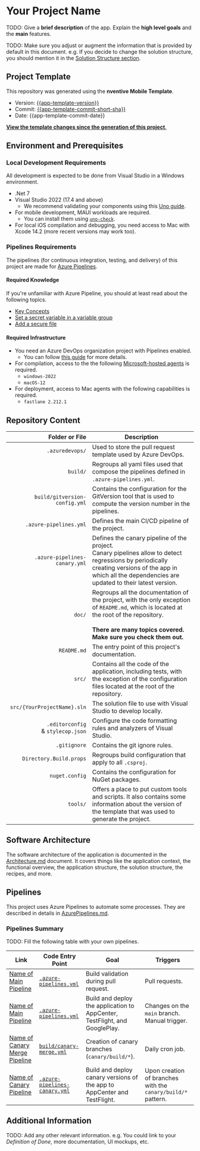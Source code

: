 ﻿# Your Project Name

TODO: Give a **brief description** of the app.
Explain the **high level goals** and the **main** features.

TODO: Make sure you adjust or augment the information that is provided by default in this document.
e.g. If you decide to change the solution structure, you should mention it in the [Solution Structure section](#solution-structure).

## Project Template

This repository was generated using the **nventive Mobile Template**.
- Version: [{{app-template-version}}](https://www.nuget.org/packages/NV.Templates.Mobile/{{app-template-version}})
- Commit: [{{app-template-commit-short-sha}}](https://github.com/nventive/UnoApplicationTemplate/tree/{{app-template-commit-full-sha}})
- Date: {{app-template-commit-date}}

[**View the template changes since the generation of this project**.](https://github.com/nventive/UnoApplicationTemplate/compare/{{app-template-commit-full-sha}}..main)

## Environment and Prerequisites

### Local Development Requirements
All development is expected to be done from Visual Studio in a Windows environment.

- .Net 7
- Visual Studio 2022 (17.4 and above)
  - We recommend validating your components using this [Uno guide](https://platform.uno/docs/articles/get-started-vs-2022.html).
- For mobile development, MAUI workloads are required.
  - You can install them using [`uno-check`](https://platform.uno/docs/articles/external/uno.check/doc/using-uno-check.html).
- For local iOS compilation and debugging, you need access to Mac with Xcode 14.2 (more recent versions may work too).

### Pipelines Requirements
The pipelines (for continuous integration, testing, and delivery) of this project are made for [Azure Pipelines](https://learn.microsoft.com/en-us/azure/devops/pipelines/get-started/what-is-azure-pipelines?view=azure-devops).

#### Required Knowledge
If you're unfamiliar with Azure Pipeline, you should at least read about the following topics.
- [Key Concepts](https://learn.microsoft.com/en-us/azure/devops/pipelines/get-started/key-pipelines-concepts?view=azure-devops)
- [Set a secret variable in a variable group](https://learn.microsoft.com/en-us/azure/devops/pipelines/process/set-secret-variables?view=azure-devops&tabs=yaml%2Cbash#set-a-secret-variable-in-a-variable-group)
- [Add a secure file](https://learn.microsoft.com/en-us/azure/devops/pipelines/library/secure-files?view=azure-devops#add-a-secure-file)

#### Required Infrastructure
- You need an Azure DevOps organization project with Pipelines enabled.
  - You can follow [this guide](https://learn.microsoft.com/en-us/azure/devops/pipelines/get-started/pipelines-sign-up?view=azure-devops) for more details.
- For compilation, access to the the following [Microsoft-hosted agents](https://learn.microsoft.com/en-us/azure/devops/pipelines/agents/hosted?view=azure-devops&tabs=yaml) is required.
  - `windows-2022`
  - `macOS-12`
- For deployment, access to Mac agents with the following capabilities is required.
  - `fastlane 2.212.1`

## Repository Content

| Folder or File | Description |
|-:|-|
`.azuredevops/` | Used to store the pull request template used by Azure DevOps.
`build/` | Regroups all yaml files used that compose the pipelines defined in `.azure-pipelines.yml`.
`build/gitversion-config.yml` | Contains the configuration for the GitVersion tool that is used to compute the version number in the pipelines.
`.azure-pipelines.yml` | Defines the main CI/CD pipeline of the project.
`.azure-pipelines-canary.yml` | Defines the canary pipeline of the project.<br/>Canary pipelines allow to detect regressions by periodically creating versions of the app in which all the dependencies are updated to their latest version.
`doc/` | Regroups all the documentation of the project, with the only exception of `README.md`, which is located at the root of the repository.<br/><br/>**There are many topics covered. Make sure you check them out.**
`README.md` | The entry point of this project's documentation.
`src/` | Contains all the code of the application, including tests, with the exception of the configuration files located at the root of the repository.
`src/{YourProjectName}.sln` | The solution file to use with Visual Studio to develop locally.
`.editorconfig`<br/>& `stylecop.json` | Configure the code formatting rules and analyzers of Visual Studio.
`.gitignore` | Contains the git ignore rules.
`Directory.Build.props` | Regroups build configuration that apply to all `.csproj`.
`nuget.config` | Contains the configuration for NuGet packages.
`tools/` | Offers a place to put custom tools and scripts. It also contains some information about the version of the template that was used to generate the project.

## Software Architecture

The software architecture of the application is documented in the [Architecture.md](doc/Architecture.md) document.
It covers things like the application context, the functional overview, the application structure, the solution structure, the recipes, and more.

## Pipelines

This project uses Azure Pipelines to automate some processes.
They are described in details in [AzurePipelines.md](doc/AzurePipelines.md).

### Pipelines Summary
TODO: Fill the following table with your own pipelines.

| Link | Code Entry Point | Goal | Triggers |
|-|-|-|-|
| [Name of Main Pipeline](link-to-pipeline)| [`.azure-pipelines.yml`](.azure-pipelines.yml)| Build validation during pull request.| Pull requests.
| [Name of Main Pipeline](link-to-pipeline)| [`.azure-pipelines.yml`](.azure-pipelines.yml)| Build and deploy the application to AppCenter, TestFlight, and GooglePlay. | Changes on the `main` branch.<br/>Manual trigger.
| [Name of Canary Merge Pipeline](link-to-pipeline)| [`build/canary-merge.yml`](.azure-pipelines.yml)| Creation of canary branches (`canary/build/*`). | Daily cron job.
| [Name of Canary Pipeline](link-to-pipeline)| [`.azure-pipelines-canary.yml`](.azure-pipelines.yml)| Build and deploy canary versions of the app to AppCenter and TestFlight. | Upon creation of branches with the `canary/build/*` pattern.


## Additional Information

TODO: Add any other relevant information. e.g. You could link to your _Definition of Done_, more documentation, UI mockups, etc.
